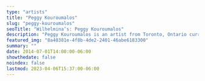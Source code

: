 ```yaml
---
type: "artists"
title: "Peggy Kouroumalos"
slug: "peggy-kouroumalos"
seoTitle: "Wilhelmina’s: Peggy Kouroumalos"
description: "Peggy Kouroumalos is an artist from Toronto, Ontario currently living in Montreal, Quebec. She studied drawing and painting at the Ontario College of Art + Design University and in 2015 graduated with an MFA at Concordia University. Trained mainly as an oil painter, she has recently switched her focus to watercolour and ceramics where she creates work composed of interchangeable elements: symbols and icons that create ongoing open-ended narratives that explore death, desire, and transformation. Her art reveals a fever dream soaked with ancient Greek myth interspersed with pop cultural elements from film, literature, and historical art, aiming to strike the balance between the mythic and mundane, the sacred and profane. She has exhibited in Canada, the U.S. and Europe, has participated in international residencies and is a recipient of grants from the Elizabeth Greenshields Foundation and the Conseil des art et des Lettres du Quebec."
featured_img: "8a40381e-4f8b-4de2-2401-46abe6183300"
summary: ""
date: 2014-07-01T14:00:00-06:00
showthedate: false
noindex: false
lastmod: 2023-04-06T15:37:00-06:00
---
```

